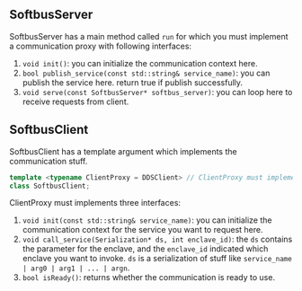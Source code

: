 ## SoftbusServer
SoftbusServer has a main method called `run` for which you must implement a communication proxy with following interfaces:
1. `void init()`: you can initialize the communication context here.
2. `bool publish_service(const std::string& service_name)`: you can publish the service here. return true if publish successfully.
3. `void serve(const SoftbusServer* softbus_server)`: you can loop here to receive requests from client.

## SoftbusClient
SoftbusClient has a template argument which implements the communication stuff.
```cpp
template <typename ClientProxy = DDSClient> // ClientProxy must implement: init, call, isReady
class SoftbusClient;
```

ClientProxy must implements three interfaces:
1. `void init(const std::string& service_name)`: you can initialize the communication context for the service you want to request here.
2. `void call_service(Serialization* ds, int enclave_id)`: the `ds` contains the parameter for the enclave, and the `enclave_id` indicated which enclave you want to invoke. `ds` is a serialization of stuff like `service_name | arg0 | arg1 | ... | argn`.
3. `bool isReady()`: returns whether the communication is ready to use.